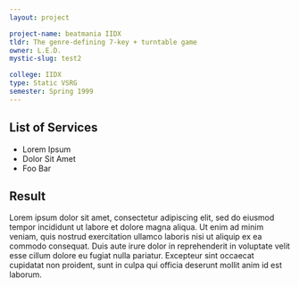```yaml
---
layout: project

project-name: beatmania IIDX
tldr: The genre-defining 7-key + turntable game
owner: L.E.D.
mystic-slug: test2

college: IIDX
type: Static VSRG
semester: Spring 1999
---
```


## List of Services
  - Lorem Ipsum
  - Dolor Sit Amet
  - Foo Bar

## Result
Lorem ipsum dolor sit amet, consectetur adipiscing elit, sed do eiusmod tempor incididunt ut labore et dolore magna aliqua. Ut enim ad minim veniam, quis nostrud exercitation ullamco laboris nisi ut aliquip ex ea commodo consequat. Duis aute irure dolor in reprehenderit in voluptate velit esse cillum dolore eu fugiat nulla pariatur. Excepteur sint occaecat cupidatat non proident, sunt in culpa qui officia deserunt mollit anim id est laborum.
